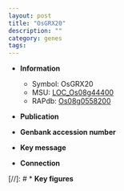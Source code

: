 ```yaml
---
layout: post
title: "OsGRX20"
description: ""
category: genes
tags: 
---
```


* **Information**  
    + Symbol: OsGRX20  
    + MSU: [LOC_Os08g44400](http://rice.uga.edu/cgi-bin/ORF_infopage.cgi?orf=LOC_Os08g44400)  
    + RAPdb: [Os08g0558200](http://rapdb.dna.affrc.go.jp/viewer/gbrowse_details/irgsp1?name=Os08g0558200)  

* **Publication**  

* **Genbank accession number**  

* **Key message**  

* **Connection**  

[//]: # * **Key figures**  


